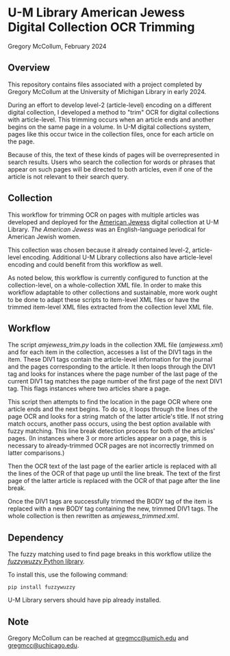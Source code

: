 
# U-M Library American Jewess Digital Collection OCR Trimming

Gregory McCollum, February 2024




## Overview

This repository contains files associated with a project completed by Gregory McCollum at the University of Michigan Library in early 2024.

During an effort to develop level-2 (article-level) encoding on a different digital collection, I developed a method to "trim" OCR for digital collections with article-level. This trimming occurs when an article ends and another begins on the same page in a volume. In U-M digital collections system, pages like this occur twice in the collection files, once for each article on the page.

Because of this, the text of these kinds of pages will be overrepresented in search results.
Users who search the collection for words or phrases that appear on such pages will be directed to both articles, even if one of the article is not relevant to their search query.
## Collection

This workflow for trimming OCR on pages with multiple articles was developed and deployed for the [American Jewess](https://quod.lib.umich.edu/a/amjewess/) digital collection at U-M Library. *The American Jewess* was an English-language periodical for American Jewish women.

This collection was chosen because it already contained level-2, article-level encoding. Additional U-M Library collections also have article-level encoding and could benefit from this workflow as well.

As noted below, this workflow is currently configured to function at the collection-level, on a whole-collection XML file. In order to make this workflow adaptable to other collections and sustainable, more work ought to be done to adapt these scripts to item-level XML files or have the trimmed item-level XML files extracted from the collection level XML file.


## Workflow

The script *amjewess_trim.py* loads in the collection XML file (*amjewess.xml*) and for each item in the collection, accesses a list of the DIV1 tags in the item. These DIV1 tags contain the article-level information for the journal and the pages corresponding to the article. It then loops through the DIV1 tag and looks for instances where the page number of the last page of the current DIV1 tag matches the page number of the first page of the next DIV1 tag. This flags instances where two articles share a page.

This script then attempts to find the location in the page OCR where one article ends and the next begins. To do so, it loops through the lines of the page OCR and looks for a string match of the latter article's title. If not string match occurs, another pass occurs, using the best option available with fuzzy matching. This line break detection process for both of the articles' pages. (In instances where 3 or more articles appear on a page, this is necessary to already-trimmed OCR pages are not incorrectly trimmed on latter comparisons.)

Then the OCR text of the last page of the earlier article is replaced with all the lines of the OCR of that page up until the line break. The text of the first page of the latter article is replaced with the OCR of that page after the line break.

Once the DIV1 tags are successfully trimmed the BODY tag of the item is replaced with a new BODY tag containing the new, trimmed DIV1 tags. The whole collection is then rewritten as *amjewess_trimmed.xml*.
## Dependency

The fuzzy matching used to find page breaks in this workflow utilize the [*fuzzywuzzy* Python library](https://pypi.org/project/fuzzywuzzy/).

To install this, use the following command:

    pip install fuzzywuzzy

U-M Library servers should have pip already installed.
## Note

Gregory McCollum can be reached at gregmcc@umich.edu and gregmcc@uchicago.edu.
